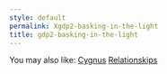 ```yaml
---
style: default
permalink: Xgdp2-basking-in-the-light
title: gdp2-basking-in-the-light
---
```

You may also like:
[Cygnus](http://scp-wiki.net/cygnus)
[Relationskips](http://scp-wiki.net/relationskips)